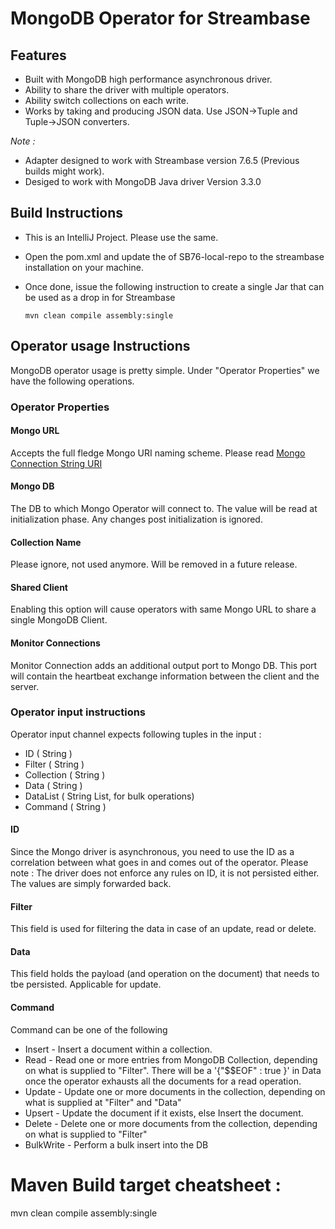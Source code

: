 # MongoDB Operator for Streambase
## Features
* Built with MongoDB high performance asynchronous driver.
* Ability to share the driver with multiple operators. 
* Ability switch collections on each write.
* Works by taking and producing JSON data. Use JSON->Tuple and Tuple->JSON converters.

*Note :*
* Adapter designed to work with Streambase version 7.6.5 (Previous builds might work). 
* Desiged to work with MongoDB Java driver Version 3.3.0


## Build Instructions
* This is an IntelliJ Project. Please use the same. 
* Open the pom.xml and update the <url> of SB76-local-repo to the streambase installation on your machine.
* Once done, issue the following instruction to create a single Jar that can be used as a drop in for Streambase

    `mvn clean compile assembly:single`

## Operator usage Instructions
MongoDB operator usage is pretty simple. 
Under "Operator Properties" we have the following operations.
### Operator Properties
#### Mongo URL
Accepts the full fledge Mongo URI naming scheme. Please read [Mongo Connection String URI](https://docs.mongodb.com/v3.0/reference/connection-string/)

#### Mongo DB
The DB to which Mongo Operator will connect to. The value will be read at initialization phase. Any changes post initialization is ignored.

#### Collection Name
Please ignore, not used anymore. Will be removed in a future release.

#### Shared Client
Enabling this option will cause operators with same Mongo URL to share a single MongoDB Client.

#### Monitor Connections
Monitor Connection adds an additional output port to Mongo DB. This port will contain the heartbeat exchange information between the client and the server. 

### Operator input instructions
Operator input channel expects following tuples in the input : 
* ID ( String )
* Filter ( String )
* Collection ( String )
* Data ( String )
* DataList ( String List, for bulk operations)
* Command ( String )

#### ID
Since the Mongo driver is asynchronous, you need to use the ID as a correlation between what goes in and comes out of the operator.
Please note : The driver does not enforce any rules on ID, it is not persisted either. The values are simply forwarded back.

#### Filter
This field is used for filtering the data in case of an update, read or delete.

#### Data
This field holds the payload (and operation on the document) that needs to tbe persisted. Applicable for update.

#### Command
Command can be one of the following
* Insert - Insert a document within a collection.
* Read - Read one or more entries from MongoDB Collection, depending on what is supplied to "Filter". There will be a '{"$$EOF" : true }' in Data once the operator exhausts all the documents for a read operation.
* Update - Update one or more documents in the collection, depending on what is supplied at "Filter" and "Data"
* Upsert - Update the document if it exists, else Insert the document.
* Delete - Delete one or more documents from the collection, depending on what is supplied to "Filter"
* BulkWrite - Perform a bulk insert into the DB

# Maven Build target cheatsheet :
mvn clean compile assembly:single
